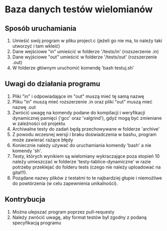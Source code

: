 # Baza danych testów wielomianów

## Sposób uruchamiania

1. Umieśić swój program w pliku project.c (jeżeli go nie ma, to należy taki utworzyć i tam wkleić)
2. Dane wejściowe "in" umieścić w folderze '/tests/in' (rozszerzenie .in)
3. Dane wyjściowe "out" umieścić w folderze '/tests/out' (rozszerzenie .out)
5. W folderze głównym uruchomić komendę 'bash testuj.sh'

## Uwagi do działania programu

1. Pliki "in" i odpowiadające im "out" muszą mieć tę samą nazwę
2. Pliku "in" muszą mieć rozszerzenie .in oraz pliki "out" muszą mieć nazwę .out
3. Zwrócić uwagę na komendy podane do kompilacji i weryfikacji dynamicznej pamięci ('gcc' oraz 'valgrind'), gdyż mogą być zmieniane w zależności od projektu
4. Archiwalne testy do zadań będą przechowywane w folderze 'archive'
5. Z powodu wczesnej wersji i braku doświadczenia w bashu, program może zawierać rażące błędy
6. Koniecznie należy używać do uruchamiania komendy 'bash' a nie komendy 'sh'.
7. Testy, których wynikiem są wielomiany wykraczające poza stopień 10 należy umieszczać w folderze 'testy-tablice-dynamiczne' w razie potrzeby przeklejać do folderu tests (czego nie należy uploadować na gita!!!).
8. Poządane nazwy plików z testatmi to te najbardziej głupie i niemożliwe do powtórzenia (w celu zapewnienia unikalności).

## Kontrybucja

1. Można ulepszać program poprzez pull-requesty
2. Należy zwrócić uwagę, aby format testów był zgodny z podaną specyfikacją programu
